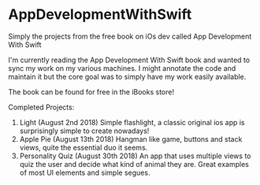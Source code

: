 # AppDevelopmentWithSwift
Simply the projects from the free book on iOs dev called App Development With Swift

I'm currently reading the App Development With Swift book and wanted to sync my work on my various machines.
I might annotate the code and maintain it but the core goal was to simply have my work easily available.

The book can be found for free in the iBooks store!

Completed Projects:
1.  Light (August 2nd 2018)
    Simple flashlight, a classic original ios app is surprisingly simple to create nowadays!
2.  Apple Pie (August 13th 2018)
    Hangman like game, buttons and stack views, quite the essential duo it seems.
3.  Personality Quiz (August 30th 2018)
    An app that uses multiple views to quiz the user and decide what kind of animal they are. Great examples of most UI elements and simple segues.
